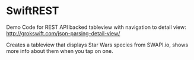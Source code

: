 # SwiftREST
Demo Code for REST API backed tableview with navigation to detail view: http://grokswift.com/json-parsing-detail-view/

Creates a tableview that displays Star Wars species from SWAPI.io, shows more info about them when you tap on one.
